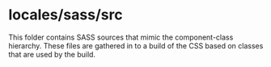 # locales/sass/src

This folder contains SASS sources that mimic the component-class hierarchy. These files
are gathered in to a build of the CSS based on classes that are used by the build.
